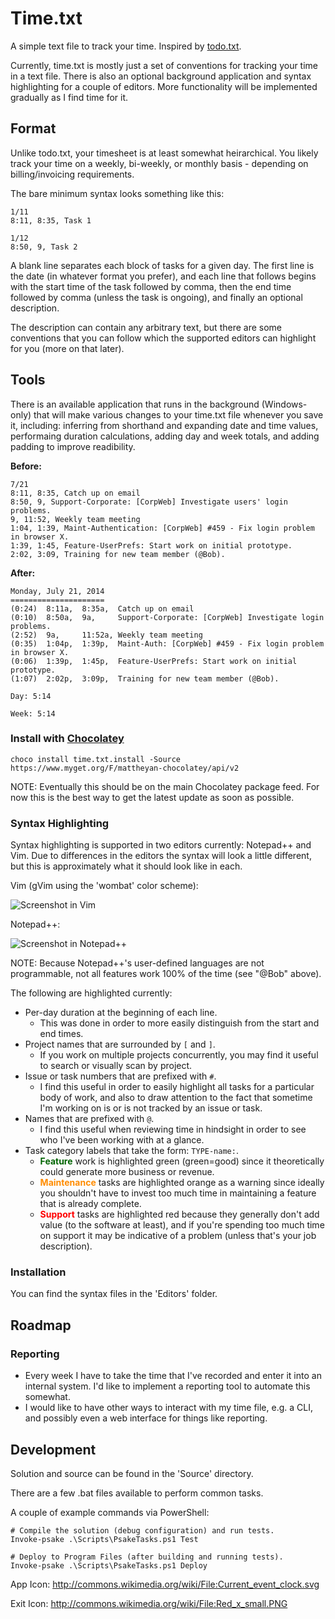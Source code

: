 Time.txt
========

A simple text file to track your time. Inspired by [todo.txt](http://todotxt.com/).

Currently, time.txt is mostly just a set of conventions for tracking your time
in a text file. There is also an optional background application and syntax
highlighting for a couple of editors. More functionality will be implemented
gradually as I find time for it.

Format
------

Unlike todo.txt, your timesheet is at least somewhat heirarchical. You likely
track your time on a weekly, bi-weekly, or monthly basis - depending on
billing/invoicing requirements.

The bare minimum syntax looks something like this:

	1/11
	8:11, 8:35, Task 1

	1/12
	8:50, 9, Task 2

A blank line separates each block of tasks for a given day. The first line is
the date (in whatever format you prefer), and each line that follows begins
with the start time of the task followed by comma, then the end time followed
by comma (unless the task is ongoing), and finally an optional description.

The description can contain any arbitrary text, but there are some conventions
that you can follow which the supported editors can highlight for you
(more on that later).

Tools
-----

There is an available application that runs in the background (Windows-only) that
will make various changes to your time.txt file whenever you save it, including: 
inferring from shorthand and expanding date and time values, performaing duration
calculations, adding day and week totals, and adding padding to improve readibility.

**Before:**

	7/21
	8:11, 8:35, Catch up on email
	8:50, 9, Support-Corporate: [CorpWeb] Investigate users' login problems.
	9, 11:52, Weekly team meeting
	1:04, 1:39, Maint-Authentication: [CorpWeb] #459 - Fix login problem in browser X.
	1:39, 1:45, Feature-UserPrefs: Start work on initial prototype.
	2:02, 3:09, Training for new team member (@Bob).

**After:**

	Monday, July 21, 2014
	=====================
	(0:24)  8:11a,  8:35a,  Catch up on email
	(0:10)  8:50a,  9a,     Support-Corporate: [CorpWeb] Investigate login problems.
	(2:52)  9a,     11:52a, Weekly team meeting
	(0:35)  1:04p,  1:39p,  Maint-Auth: [CorpWeb] #459 - Fix login problem in browser X.
	(0:06)  1:39p,  1:45p,  Feature-UserPrefs: Start work on initial prototype.
	(1:07)  2:02p,  3:09p,  Training for new team member (@Bob).
	
	Day: 5:14
	
	Week: 5:14


### Install with [Chocolatey](https://chocolatey.org/ "Chocolatey")

	choco install time.txt.install -Source https://www.myget.org/F/mattheyan-chocolatey/api/v2

NOTE: Eventually this should be on the main Chocolatey package feed. For now this is the best way to get the latest update as soon as possible. 


### Syntax Highlighting

Syntax highlighting is supported in two editors currently: Notepad++ and Vim.
Due to differences in the editors the syntax will look a little different, but
this is approximately what it should look like in each.

Vim (gVim using the 'wombat' color scheme):

![Screenshot in Vim](https://raw.github.com/mattheyan/time.txt/master/syntax-vim.png)

Notepad++:

![Screenshot in Notepad++](https://raw.github.com/mattheyan/time.txt/master/syntax-npp.PNG)

NOTE: Because Notepad++'s user-defined languages are not programmable, not all features work 100% of the time (see "@Bob" above).

The following are highlighted currently:

* Per-day duration at the beginning of each line.
	- This was done in order to more easily distinguish from the start and end times.
* Project names that are surrounded by `[` and `]`.
	- If you work on multiple projects concurrently, you may find it useful to
	  search or visually scan by project.
* Issue or task numbers that are prefixed with `#`.
	- I find this useful in order to easily highlight all tasks for a particular
	  body of work, and also to draw attention to the fact that sometime I'm
	  working on is or is not tracked by an issue or task.  
* Names that are prefixed with `@`.
	- I find this useful when reviewing time in hindsight in order to see who I've
	  been working with at a glance.
* Task category labels that take the form: `TYPE-name:`.
	- <font style='color:darkgreen;font-weight:bold;'>Feature</font> work is highlighted green (green=good) since it theoretically
	  could generate more business or revenue.
	- <font style='color:darkorange;font-weight:bold;'>Maintenance</font> tasks are highlighted orange as a warning since ideally you
	  shouldn't have to invest too much time in maintaining a feature that is
	  already complete.
	- <font style='color:red;font-weight:bold;'>Support</font> tasks are highlighted red because they generally don't add value
	  (to the software at least), and if you're spending too much time on support
	  it may be indicative of a problem (unless that's your job description).   

### Installation

You can find the syntax files in the 'Editors' folder.

Roadmap
-------

### Reporting

* Every week I have to take the time that I've recorded and enter it into an
internal system. I'd like to implement a reporting tool to automate this somewhat.
* I would like to have other ways to interact with my time file, e.g. a CLI, and possibly even a web interface for things like reporting.


Development
-----------

Solution and source can be found in the 'Source' directory.

There are a few .bat files available to perform common tasks.

A couple of example commands via PowerShell:

	# Compile the solution (debug configuration) and run tests.
	Invoke-psake .\Scripts\PsakeTasks.ps1 Test

	# Deploy to Program Files (after building and running tests).
	Invoke-psake .\Scripts\PsakeTasks.ps1 Deploy

App Icon: http://commons.wikimedia.org/wiki/File:Current_event_clock.svg

Exit Icon: http://commons.wikimedia.org/wiki/File:Red_x_small.PNG
